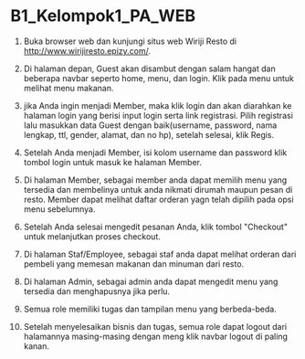 # B1_Kelompok1_PA_WEB

1. Buka browser web dan kunjungi situs web Wiriji Resto di http://www.wirijiresto.epizy.com/.

2. Di halaman depan, Guest akan disambut dengan salam hangat dan beberapa navbar seperto home, menu, dan login. Klik pada menu untuk melihat menu makanan.

3. jika Anda ingin menjadi Member, maka klik login dan akan diarahkan ke halaman login yang berisi input login serta link registrasi. Pilih registrasi lalu masukkan data Guest dengan baik(username, password, nama lengkap, ttl, gender, alamat, dan no hp), setelah selesai, klik Regis.

4. Setelah Anda menjadi Member, isi kolom username dan password klik tombol login untuk masuk ke halaman Member.

5. Di halaman Member, sebagai member anda dapat memilih menu yang tersedia dan membelinya untuk anda nikmati dirumah maupun pesan di resto. Member dapat melihat daftar orderan yagn telah dipilih pada opsi menu sebelumnya.

6. Setelah Anda selesai mengedit pesanan Anda, klik tombol "Checkout" untuk melanjutkan proses checkout.

7. Di halaman Staf/Employee, sebagai staf anda dapat melihat orderan dari pembeli yang memesan makanan dan minuman dari resto.

8. Di halaman Admin, sebagai admin anda dapat mengedit menu yang tersedia dan menghapusnya jika perlu.

9. Semua role memiliki tugas dan tampilan menu yang berbeda-beda.

10. Setelah menyelesaikan bisnis dan tugas, semua role dapat logout dari halamannya masing-masing dengan meng klik navbar logout di paling kanan.
